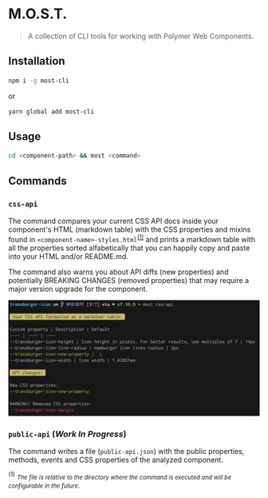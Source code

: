 # M.O.S.T.

> A collection of CLI tools for working with Polymer Web Components.

## Installation

```sh
npm i -g most-cli
```

or

```sh
yarn global add most-cli
```

## Usage

```sh
cd <component-path> && most <command>
```

## Commands

### `css-api`
The command compares your current CSS API docs inside your component's HTML (markdown table) with the CSS properties and mixins found in `<component-name>-styles.html`<sup>[(1)](#a1)</sup> and prints a markdown table with all the properties sorted alfabetically that you can happily copy and paste into your HTML and/or README.md.

The command also warns you about API diffs (new properties) and potentially BREAKING CHANGES (removed properties) that may require a major version upgrade for the component.

![Screenshot of the css-api command line output](https://github.com/kcmr/most/blob/master/images/most-cssapi.png?raw=true)

### `public-api` (_Work In Progress_)
The command writes a file (`public-api.json`) with the public properties, methods, events and CSS properties of the analyzed component. 


<sup id="a1">(1)</sup> <small>_The file is relative to the directory where the command is executed and will be configurable in the future_.</small>

